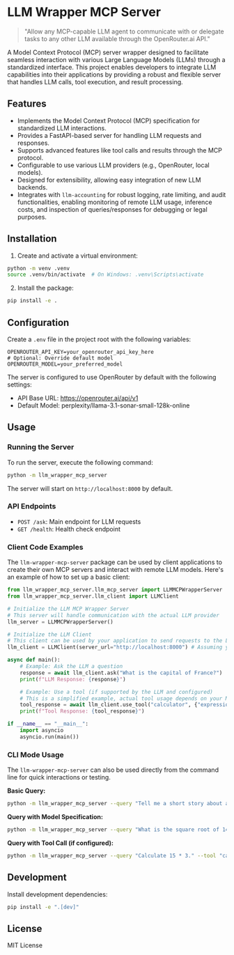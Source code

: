 # LLM Wrapper MCP Server

> "Allow any MCP-capable LLM agent to communicate with or delegate tasks to any other LLM available through the OpenRouter.ai API."

A Model Context Protocol (MCP) server wrapper designed to facilitate seamless interaction with various Large Language Models (LLMs) through a standardized interface. This project enables developers to integrate LLM capabilities into their applications by providing a robust and flexible server that handles LLM calls, tool execution, and result processing.

## Features

- Implements the Model Context Protocol (MCP) specification for standardized LLM interactions.
- Provides a FastAPI-based server for handling LLM requests and responses.
- Supports advanced features like tool calls and results through the MCP protocol.
- Configurable to use various LLM providers (e.g., OpenRouter, local models).
- Designed for extensibility, allowing easy integration of new LLM backends.
- Integrates with `llm-accounting` for robust logging, rate limiting, and audit functionalities, enabling monitoring of remote LLM usage, inference costs, and inspection of queries/responses for debugging or legal purposes.

## Installation

1. Create and activate a virtual environment:
```bash
python -m venv .venv
source .venv/bin/activate  # On Windows: .venv\Scripts\activate
```

2. Install the package:
```bash
pip install -e .
```

## Configuration

Create a `.env` file in the project root with the following variables:

```env
OPENROUTER_API_KEY=your_openrouter_api_key_here
# Optional: Override default model
OPENROUTER_MODEL=your_preferred_model
```

The server is configured to use OpenRouter by default with the following settings:
- API Base URL: https://openrouter.ai/api/v1
- Default Model: perplexity/llama-3.1-sonar-small-128k-online

## Usage

### Running the Server

To run the server, execute the following command:

```bash
python -m llm_wrapper_mcp_server
```

The server will start on `http://localhost:8000` by default.

### API Endpoints

- `POST /ask`: Main endpoint for LLM requests
- `GET /health`: Health check endpoint

### Client Code Examples

The `llm-wrapper-mcp-server` package can be used by client applications to create their own MCP servers and interact with remote LLM models. Here's an example of how to set up a basic client:

```python
from llm_wrapper_mcp_server.llm_mcp_server import LLMMCPWrapperServer
from llm_wrapper_mcp_server.llm_client import LLMClient

# Initialize the LLM MCP Wrapper Server
# This server will handle communication with the actual LLM provider
llm_server = LLMMCPWrapperServer()

# Initialize the LLM Client
# This client can be used by your application to send requests to the LLM server
llm_client = LLMClient(server_url="http://localhost:8000") # Assuming your server is running locally

async def main():
    # Example: Ask the LLM a question
    response = await llm_client.ask("What is the capital of France?")
    print(f"LLM Response: {response}")

    # Example: Use a tool (if supported by the LLM and configured)
    # This is a simplified example, actual tool usage depends on your MCP server's capabilities
    tool_response = await llm_client.use_tool("calculator", {"expression": "2+2"})
    print(f"Tool Response: {tool_response}")

if __name__ == "__main__":
    import asyncio
    asyncio.run(main())
```

### CLI Mode Usage

The `llm-wrapper-mcp-server` can also be used directly from the command line for quick interactions or testing.

**Basic Query:**

```bash
python -m llm_wrapper_mcp_server --query "Tell me a short story about a robot."
```

**Query with Model Specification:**

```bash
python -m llm_wrapper_mcp_server --query "What is the square root of 144?" --model "perplexity/llama-3.1-sonar-small-128k-online"
```

**Query with Tool Call (if configured):**

```bash
python -m llm_wrapper_mcp_server --query "Calculate 15 * 3." --tool "calculator" --tool-args '{"expression": "15 * 3"}'
```

## Development

Install development dependencies:

```bash
pip install -e ".[dev]"
```

## License

MIT License
